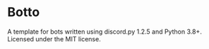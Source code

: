 # Botto

A template for bots written using discord.py 1.2.5 and Python 3.8+. Licensed under the MIT license.
